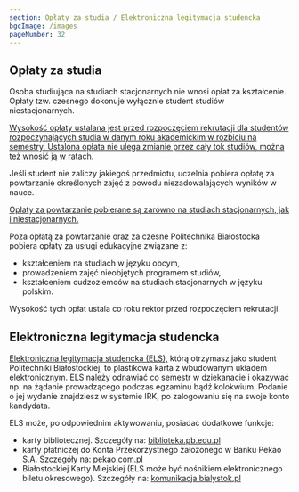 ```yaml
---
section: Opłaty za studia / Elektroniczna legitymacja studencka
bgcImage: /images
pageNumber: 32
---
```


## Opłaty za studia

Osoba studiująca na studiach stacjonarnych nie wnosi opłat za kształcenie. Opłaty tzw. czesnego dokonuje wyłącznie student studiów niestacjonarnych.

[Wysokość opłaty ustalana jest przed rozpoczęciem rekrutacji dla studentów rozpoczynających studia w danym roku akademickim w rozbiciu na semestry. Ustalona opłata nie ulega zmianie przez cały tok studiów, można też wnosić ją w ratach.]()

Jeśli student nie zaliczy jakiegoś przedmiotu, uczelnia pobiera opłatę za powtarzanie określonych zajęć z powodu niezadowalających wyników w nauce.

[Opłaty za powtarzanie pobierane są zarówno na studiach stacjonarnych, jak i niestacjonarnych.]()

Poza opłatą za powtarzanie oraz za czesne Politechnika Białostocka pobiera opłaty za usługi edukacyjne związane z:

- kształceniem na studiach w języku obcym,
- prowadzeniem zajęć nieobjętych programem studiów,
- kształceniem cudzoziemców na studiach stacjonarnych w języku polskim.

Wysokość tych opłat ustala
co roku rektor przed rozpoczęciem
rekrutacji.

## Elektroniczna legitymacja studencka

[Elektroniczna legitymacja studencka (ELS),]() którą otrzymasz jako student Politechniki Białostockiej, to plastikowa karta z wbudowanym układem elektronicznym. ELS należy odnawiać co semestr w dziekanacie i okazywać np. na żądanie prowadzącego podczas egzaminu bądź kolokwium. Podanie o jej wydanie znajdziesz w systemie IRK, po zalogowaniu się na swoje konto kandydata.

ELS może, po odpowiednim aktywowaniu, posiadać dodatkowe funkcje:

- karty bibliotecznej. Szczegóły na: [biblioteka.pb.edu.pl](http://biblioteka.pb.edu.pl)
- karty płatniczej do Konta Przekorzystnego założonego w Banku Pekao S.A. Szczegóły na: [pekao.com.pl](https://www.pekao.com.pl)
- Białostockiej Karty Miejskiej (ELS może być nośnikiem elektronicznego biletu okresowego). Szczegóły na: [komunikacja.bialystok.pl](https://komunikacja.bialystok.pl)
